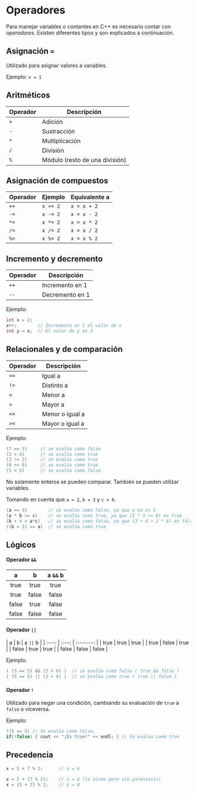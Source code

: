 # Operadores

Para manejar variables o contantes en C++ es necesario contar con _operadores_. Existen diferentes tipos y son explicados a continuación.

## Asignación `=`

Utilizado para asignar valores a variables.

Ejemplo: `x = 1`

## Aritméticos

| Operador | Descripción                     |
| -------- | ------------------------------- |
| `+`      | Adición                         |
| `-`      | Sustracción                     |
| `*`      | Multiplicación                  |
| `/`      | División                        |
| `%`      | Módulo (resto de una división)  |

## Asignación de compuestos

| Operador   | Ejemplo    | Equivalente a |
| ---------- | ---------- | ------------- |
| `+=`       | `x += 2`   | `x = x + 2`   |
| `-=`       | `x -= 2`   | `x = x - 2`   |
| `*=`       | `x *= 2`   | `x = x * 2`   |
| `/=`       | `x /= 2`   | `x = x / 2`   |
| `%=`       | `x %= 2`   | `x = x % 2`   |


<div class="page-break"></div>

## Incremento y decremento

| Operador | Descripción      |
| -------- | ---------------- |
| `++`     | Incremento en 1  |
| `--`     | Decremento en 1  |

Ejemplo:

```cpp
int x = 2;
x++;        // Incrementa en 1 el valor de x
int y = x;  // El valor de y es 3
```

## Relacionales y de comparación

| Operador   | Descripción      |
| ---------- | ---------------- |
| `==`       | Igual a          |
| `!=`       | Distinto a       |
| `<`        | Menor a          |
| `>`        | Mayor a          |
| `<=`       | Menor o igual a  |
| `>=`       | Mayor o igual a  |

Ejemplo:

```cpp
(7 == 5)     // se evalúa como false
(5 > 4)      // se evalúa como true
(3 != 2)     // se evalúa como true
(6 >= 6)     // se evalúa como true
(5 < 5)      // se evalúa como false
```

No solamente enteros se pueden comparar. También se pueden utilizar variables.

Tomando en cuenta que `a = 2`, `b = 3` y `c = 6`.

```cpp
(a == 5)        // se evalúa como false, ya que a no es 5
(a * b >= c)    // se evalúa como true, ya que (2 * 3 >= 6) es true
(b + 4 > a*c)   // se evalúa como false, ya que (3 + 4 > 2 * 6) es false
((b = 2) == a)  // se evalúa como true
```

<div class="page-break"></div>

## Lógicos

#### Operador `&&`

|  a    |  b    | a `&&` b  |
| :---: | :---: | :-------: |
| true  | true  | true      |
| true  | false | false     |
| false | true  | false     |
| false | false | false     |

#### Operador `||`

|  a    |  b    | a `||` b  |
| :---: | :---: | :-------: |
| true  | true  | true      |
| true  | false | true      |
| false | true  | true      |
| false | false | false     |

Ejemplo:

```cpp
( (5 == 5) && (3 > 6) )  // se evalúa como false ( true && false )
( (5 == 5) || (3 > 6) )  // se evalúa como true ( true || false )
```

#### Operador `!`

Utilizado para negar una condición, cambiando su evaluación de `true` a `false`
o viceversa.

Ejemplo:

```cpp
!(5 == 5) // Se evalúa como false.
if(!false) { cout << "¡Es true!" << endl; } // Se evalúa como true
```

## Precedencia

```cpp
x = 5 + 7 % 2;      // x = 6

x = 5 + (7 % 2);    // x = 6 (lo mismo pero sin paréntesis)
x = (5 + 7) % 2;    // x = 0
```
